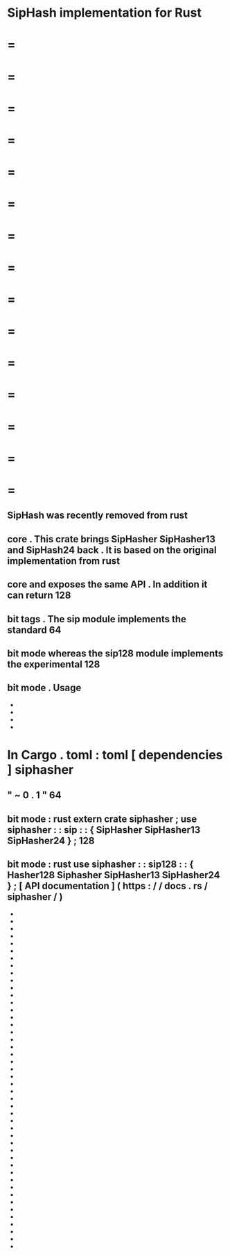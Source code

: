 SipHash
implementation
for
Rust
=
=
=
=
=
=
=
=
=
=
=
=
=
=
=
=
=
=
=
=
=
=
=
=
=
=
=
=
=
=
=
SipHash
was
recently
removed
from
rust
-
core
.
This
crate
brings
SipHasher
SipHasher13
and
SipHash24
back
.
It
is
based
on
the
original
implementation
from
rust
-
core
and
exposes
the
same
API
.
In
addition
it
can
return
128
-
bit
tags
.
The
sip
module
implements
the
standard
64
-
bit
mode
whereas
the
sip128
module
implements
the
experimental
128
-
bit
mode
.
Usage
-
-
-
-
-
In
Cargo
.
toml
:
toml
[
dependencies
]
siphasher
=
"
~
0
.
1
"
64
-
bit
mode
:
rust
extern
crate
siphasher
;
use
siphasher
:
:
sip
:
:
{
SipHasher
SipHasher13
SipHasher24
}
;
128
-
bit
mode
:
rust
use
siphasher
:
:
sip128
:
:
{
Hasher128
Siphasher
SipHasher13
SipHasher24
}
;
[
API
documentation
]
(
https
:
/
/
docs
.
rs
/
siphasher
/
)
-
-
-
-
-
-
-
-
-
-
-
-
-
-
-
-
-
-
-
-
-
-
-
-
-
-
-
-
-
-
-
-
-
-
-
-
-
-
-
-
-
-
-
-
-
-
-
